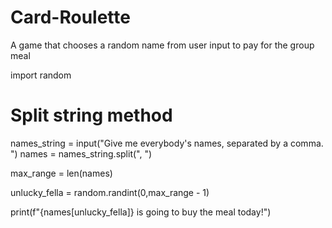 # Card-Roulette
A game that chooses a random name from user input to pay for the group meal

import random

# Split string method
names_string = input("Give me everybody's names, separated by a comma. ")
names = names_string.split(", ")


max_range = len(names)


unlucky_fella = random.randint(0,max_range - 1)

print(f"{names[unlucky_fella]} is going to buy the meal today!")
